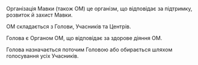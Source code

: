<subject>Організація Мавки</subject> (також <subject>ОМ</subject>) <keyword>це</keyword> організм, що відповідає за
підтримку, розвиток й
захист <subject>Мавки</subject>.

<subject>ОМ</subject> складається з <subject>Голови</subject>, <subject>Учасників</subject> <keyword>
та</keyword> <subject>
Центрів</subject>.

<subject>Голова</subject> є <subject>Органом</subject> <subject>ОМ</subject>, що відповідає за здорове діяння <subject>
ОМ</subject>.

<subject>Голова</subject> назначається поточим <subject>Головою</subject> <keyword>або</keyword> обирається шляхом
голосування усіх <subject>Учасників</subject>.